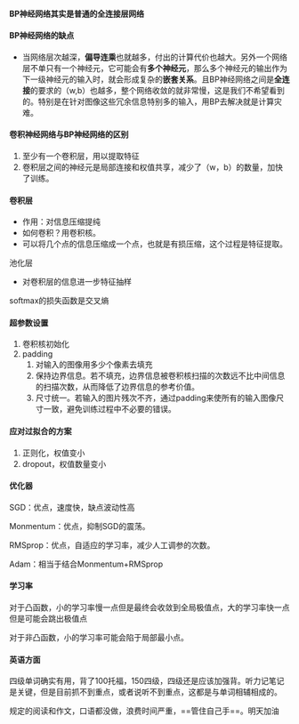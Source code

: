 #### **BP神经网络其实是普通的全连接层网络**

#### BP神经网络的缺点

- 当网络层次越深，**偏导连乘**也就越多，付出的计算代价也越大。另外一个网络层不单只有一个神经元，它可能会有**多个神经元**，那么多个神经元的输出作为下一级神经元的输入时，就会形成复杂的**嵌套关系**。且BP神经网络之间是**全连接**的要求的（w,b）也越多，整个网络收敛的就非常慢，这是我们不希望看到的。特别是在针对图像这些冗余信息特别多的输入，用BP去解决就是计算灾难。

#### 卷积神经网络与BP神经网络的区别

1. 至少有一个卷积层，用以提取特征
2. 卷积层之间的神经元是局部连接和权值共享，减少了（w，b）的数量，加快了训练。

#### 卷积层

- 作用：对信息压缩提纯
- 如何卷积？用卷积核。
- 可以将几个点的信息压缩成一个点，也就是有损压缩，这个过程是特征提取。

池化层

- 对卷积层的信息进一步特征抽样

softmax的损失函数是交叉熵

#### 超参数设置

1. 卷积核初始化
2. padding
   1. 对输入的图像用多少个像素去填充
   2. 保持边界信息。若不填充，边界信息被卷积核扫描的次数远不比中间信息的扫描次数，从而降低了边界信息的参考价值。
   3. 尺寸统一。若输入的图片残次不齐，通过padding来使所有的输入图像尺寸一致，避免训练过程中不必要的错误。

#### 应对过拟合的方案

1. 正则化，权值变小
2. dropout，权值数量变小

#### 优化器

SGD：优点，速度快，缺点波动性高

Monmentum：优点，抑制SGD的震荡。

RMSprop：优点，自适应的学习率，减少人工调参的次数。

Adam：相当于结合Monmentum+RMSprop

#### 学习率

对于凸函数，小的学习率慢一点但是最终会收敛到全局极值点，大的学习率快一点但是可能会跳出极值点

对于非凸函数，小的学习率可能会陷于局部最小点。

#### 英语方面

四级单词确实有用，背了100托福，150四级，四级还是应该加强背。听力记笔记是关键，但是目前抓不到重点，或者说听不到重点，这都是与单词相辅相成的。

规定的阅读和作文，口语都没做，浪费时间严重，==管住自己手==。明天加油